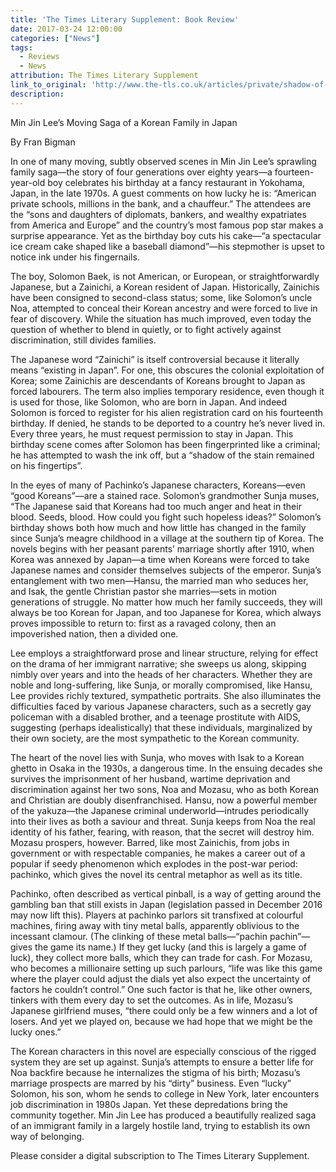 ```yaml
---
title: 'The Times Literary Supplement: Book Review'
date: 2017-03-24 12:00:00
categories: ["News"]
tags:
  - Reviews
  - News
attribution: The Times Literary Supplement
link_to_original: 'http://www.the-tls.co.uk/articles/private/shadow-of-the-stain/'
description:
---
```



Min Jin Lee’s Moving Saga of a Korean Family in Japan

By Fran Bigman

In one of many moving, subtly observed scenes in Min Jin Lee’s sprawling family saga—the story of four generations over eighty years—a fourteen-year-old boy celebrates his birthday at a fancy restaurant in Yokohama, Japan, in the late 1970s. A guest comments on how lucky he is: “American private schools, millions in the bank, and a chauffeur.” The attendees are the “sons and daughters of diplomats, bankers, and wealthy expatriates from America and Europe” and the country’s most famous pop star makes a surprise appearance. Yet as the birthday boy cuts his cake—“a spectacular ice cream cake shaped like a baseball diamond”—his stepmother is upset to notice ink under his fingernails.

The boy, Solomon Baek, is not American, or European, or straightforwardly Japanese, but a Zainichi, a Korean resident of Japan. Historically, Zainichis have been consigned to second-class status; some, like Solomon’s uncle Noa, attempted to conceal their Korean ancestry and were forced to live in fear of discovery. While the situation has much improved, even today the question of whether to blend in quietly, or to fight actively against discrimination, still divides families.

The Japanese word “Zainichi” is itself controversial because it literally means “existing in Japan”. For one, this obscures the colonial exploitation of Korea; some Zainichis are descendants of Koreans brought to Japan as forced labourers. The term also implies temporary residence, even though it is used for those, like Solomon, who are born in Japan. And indeed Solomon is forced to register for his alien registration card on his fourteenth birthday. If denied, he stands to be deported to a country he’s never lived in. Every three years, he must request permission to stay in Japan. This birthday scene comes after Solomon has been fingerprinted like a criminal; he has attempted to wash the ink off, but a “shadow of the stain remained on his fingertips”.

In the eyes of many of Pachinko’s Japanese characters, Koreans—even “good Koreans”—are a stained race. Solomon’s grandmother Sunja muses, “The Japanese said that Koreans had too much anger and heat in their blood. Seeds, blood. How could you fight such hopeless ideas?” Solomon’s birthday shows both how much and how little has changed in the family since Sunja’s meagre childhood in a village at the southern tip of Korea. The novels begins with her peasant parents’ marriage shortly after 1910, when Korea was annexed by Japan—a time when Koreans were forced to take Japanese names and consider themselves subjects of the emperor. Sunja’s entanglement with two men—Hansu, the married man who seduces her, and Isak, the gentle Christian pastor she marries—sets in motion generations of struggle. No matter how much her family succeeds, they will always be too Korean for Japan, and too Japanese for Korea, which always proves impossible to return to: first as a ravaged colony, then an impoverished nation, then a divided one.

Lee employs a straightforward prose and linear structure, relying for effect on the drama of her immigrant narrative; she sweeps us along, skipping nimbly over years and into the heads of her characters. Whether they are noble and long-suffering, like Sunja, or morally compromised, like Hansu, Lee provides richly textured, sympathetic portraits. She also illuminates the difficulties faced by various Japanese characters, such as a secretly gay policeman with a disabled brother, and a teenage prostitute with AIDS, suggesting (perhaps idealistically) that these individuals, marginalized by their own society, are the most sympathetic to the Korean community.

The heart of the novel lies with Sunja, who moves with Isak to a Korean ghetto in Osaka in the 1930s, a dangerous time. In the ensuing decades she survives the imprisonment of her husband, wartime deprivation and discrimination against her two sons, Noa and Mozasu, who as both Korean and Christian are doubly disenfranchised. Hansu, now a powerful member of the yakuza—the Japanese criminal underworld—intrudes periodically into their lives as both a saviour and threat. Sunja keeps from Noa the real identity of his father, fearing, with reason, that the secret will destroy him. Mozasu prospers, however. Barred, like most Zainichis, from jobs in government or with respectable companies, he makes a career out of a popular if seedy phenomenon which explodes in the post-war period: pachinko, which gives the novel its central metaphor as well as its title.

Pachinko, often described as vertical pinball, is a way of getting around the gambling ban that still exists in Japan (legislation passed in December 2016 may now lift this). Players at pachinko parlors sit transfixed at colourful machines, firing away with tiny metal balls, apparently oblivious to the incessant clamour. (The clinking of these metal balls—“pachin pachin”—gives the game its name.) If they get lucky (and this is largely a game of luck), they collect more balls, which they can trade for cash. For Mozasu, who becomes a millionaire setting up such parlours, “life was like this game where the player could adjust the dials yet also expect the uncertainty of factors he couldn’t control.” One such factor is that he, like other owners, tinkers with them every day to set the outcomes. As in life, Mozasu’s Japanese girlfriend muses, “there could only be a few winners and a lot of losers. And yet we played on, because we had hope that we might be the lucky ones.”

The Korean characters in this novel are especially conscious of the rigged system they are set up against. Sunja’s attempts to ensure a better life for Noa backfire because he internalizes the stigma of his birth; Mozasu’s marriage prospects are marred by his “dirty” business. Even “lucky” Solomon, his son, whom he sends to college in New York, later encounters job discrimination in 1980s Japan. Yet these depredations bring the community together. Min Jin Lee has produced a beautifully realized saga of an immigrant family in a largely hostile land, trying to establish its own way of belonging.

Please consider a digital subscription to The Times Literary Supplement.